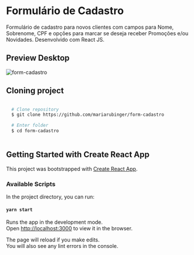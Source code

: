 # Formulário de Cadastro 
Formulário de cadastro para novos clientes com campos para Nome, Sobrenome, CPF e opções para marcar se deseja receber Promoções e/ou Novidades.
Desenvolvido com React JS.


## Preview Desktop

![form-cadastro](https://user-images.githubusercontent.com/66969881/105424667-a7a16780-5c3f-11eb-8bc6-234ce1bba29f.png)


## Cloning project

```bash

  # Clone repository
  $ git clone https://github.com/mariarubinger/form-cadastro

  # Enter folder
  $ cd form-cadastro
  
  ```

## Getting Started with Create React App

This project was bootstrapped with [Create React App](https://github.com/facebook/create-react-app).

### Available Scripts

In the project directory, you can run:

#### `yarn start`

Runs the app in the development mode.\
Open [http://localhost:3000](http://localhost:3000) to view it in the browser.

The page will reload if you make edits.\
You will also see any lint errors in the console.
